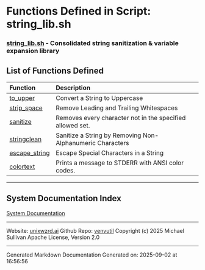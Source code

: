 # Functions Defined in Script: string_lib.sh

### [string_lib.sh](/docs/shdoc/bin/shinclude/scripts/string_lib.sh.md) - Consolidated string sanitization & variable expansion library

## List of Functions Defined

| Function | Description |
|:--|:--|
| [to_upper](functions/to_upper.md) | Convert a String to Uppercase |
| [strip_space](functions/strip_space.md) | Remove Leading and Trailing Whitespaces |
| [sanitize](functions/sanitize.md) | Removes every character not in the specified allowed set. |
| [stringclean](functions/stringclean.md) | Sanitize a String by Removing Non-Alphanumeric Characters |
| [escape_string](functions/escape_string.md) | Escape Special Characters in a String |
| [colortext](functions/colortext.md) | Prints a message to STDERR with ANSI color codes. |

---

## System Documentation Index

[System Documentation](/README.md)

---

Website: [unixwzrd.ai](https://unixwzrd.ai)
Github Repo: [venvutil](https://github.com/unixwzrd/venvutil)
Copyright (c) 2025 Michael Sullivan
Apache License, Version 2.0

---

Generated Markdown Documentation
Generated on: 2025-09-02 at 16:56:56
